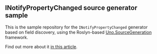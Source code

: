 ## INotifyPropertyChanged source generator sample

This is the sample repository for the `INotifyPropertyChanged` generator based on field discovery, using the Roslyn-based [Uno.SourceGeneration](https://github.com/unoplatform/Uno.SourceGeneration) framework.

Find out more about it [in this article](https://jaylee.org/archive/2019/12/08/roslyn-sourcegeneration-reborn-replace-inotifypropertychanged.html).